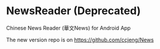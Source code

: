 # NewsReader (Deprecated)
Chinese News Reader (華文News) for Android App 

The new version repo is on https://github.com/ccjeng/News
